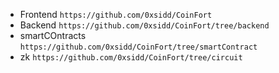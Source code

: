 * Frontend ```https://github.com/0xsidd/CoinFort```
* Backend ```https://github.com/0xsidd/CoinFort/tree/backend```
* smartCOntracts ```https://github.com/0xsidd/CoinFort/tree/smartContract```
* zk ```https://github.com/0xsidd/CoinFort/tree/circuit```
